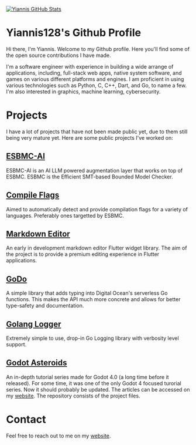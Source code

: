 <!-- - 👋 Hi, I’m @Yiannis128
- 👀 I’m interested in ...
- 🌱 I’m currently learning ...
- 💞️ I’m looking to collaborate on ...
- 📫 How to reach me ...-->

[![Yiannis GitHub Stats](https://github-readme-stats.vercel.app/api?username=Yiannis128)](https://github.com/anuraghazra/github-readme-stats)

<!---
Yiannis128/Yiannis128 is a ✨ special ✨ repository because its `README.md` (this file) appears on your GitHub profile.
You can click the Preview link to take a look at your changes.
--->

# Yiannis128's Github Profile

Hi there, I'm Yiannis. Welcome to my Github profile. Here you'll find some of the open source contributions I have made.

I'm a software engineer with experience in building a wide arrange of applications, including, full-stack web apps, native system software,
and games on various different platforms and engines. I am proficient in using various technologies such as Python, C, C++, Dart, and Go,
to name a few. I'm also interested in graphics, machine learning, cybersecurity.

# Projects

I have a lot of projects that have not been made public yet, due to them still being very mature yet. Here are some public projects
I've worked on:

## [ESBMC-AI](https://github.com/esbmc/esbmc-ai)

ESBMC-AI is an AI LLM powered augmentation layer that works on top of ESBMC. ESBMC is the Efficient SMT-based Bounded Model Checker.

## [Compile Flags](https://github.com/esbmc/compile-flags)

Aimed to automatically detect and provide compilation flags for a variety of languages. Preferably ones targetted by ESBMC.

## [Markdown Editor](https://github.com/Yiannis128/markdown_editor/tree/master)

An early in development markdown editor Flutter widget library. The aim of the project is to provide a premium editing experience in Flutter
applications.

## [GoDo](https://github.com/Yiannis128/godo)

A simple library that adds typing into Digital Ocean's serverless Go functions. This makes the API much more concrete and allows
for better type-safety and documentation.

## [Golang Logger](https://github.com/Yiannis128/golang-logger)

Extremely simple to use, drop-in Go Logging library with verbosity level support.

## [Godot Asteroids](https://github.com/Yiannis128/godot-asteroids)

An in-depth tutorial series made for Godot 4.0 (a long time before it released). For some time, it was one of the only Godot 4 focused
turorial series. Now it should probably be updated. The articles can be accessed on my
[website](https://yiannis-charalambous.com/articles/godot-asteroids.html). The repository consists of the project files.

<!--# Contributions

## -->

# Contact

Feel free to reach out to me on my [website](https://yiannis-charalambous.com/about.html).
